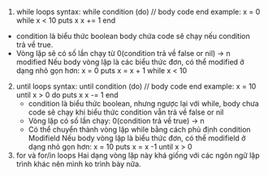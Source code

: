 1. while loops
  syntax:
    while condition (do)
      // body code
    end
  example:
    x = 0 
    while x < 10 
       puts x
       x += 1
    end 
  - condition là biểu thức boolean
	body chứa code sẽ chạy nếu condition trả về true.
  - Vòng lặp sẽ có số lần chạy từ 0(condition trả về false or nil) -> n
  modified
    Nếu body vòng lặp là các biểu thức đơn, có thể modified ở dạng nhỏ gọn hơn:
      x = 0
      puts x = x + 1 while x < 10
2. until loops
   syntax:
	until condition (do)
	   // body code
	end
   example:
	x = 10
	until x > 0 do
	  puts x
	  x -= 1
	end
   - condition là biểu thức boolean, nhưng ngược lại với while, body chưa code
    sẽ chạy khi biểu thức condition vẫn trả về false or nil
   - Vòng lặp có số lần chạy: 0(condition trả về true) -> n
   - Có thể chuyển thành vòng lặp while bằng cách phủ định condition
   Modifield
	Nếu body vòng lặp là biểu thức đơn, có thể modifield ở dạng nhỏ gọn hơn:
	  x = 10
	  puts x = x -1 until x > 0
3. for và for/in loops
 Hai dạng vòng lặp này khá giống với các ngôn ngữ lập trình khác nên mình ko trình bày nữa.

